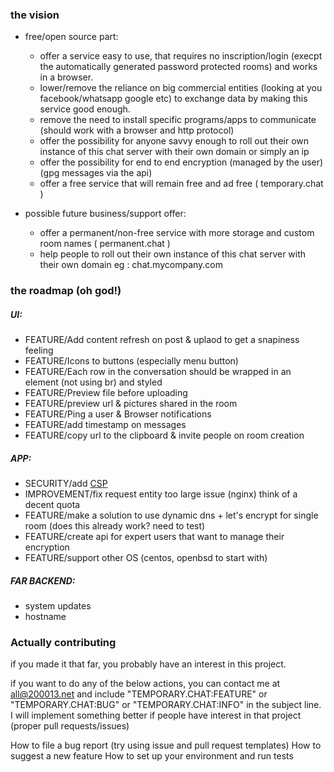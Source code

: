 ### the vision

- free/open source part:
  - offer a service easy to use, that requires no inscription/login (execpt the automatically generated password protected rooms) and works in a browser.
  - lower/remove the reliance on  big commercial entities (looking at you facebook/whatsapp google etc) to exchange data by making this service good enough.
  - remove the need to install specific programs/apps to communicate (should work with a browser and http protocol) 
  - offer the possibility for anyone savvy enough to roll out their own instance of this chat server with their own domain or simply an ip
  - offer the possibility for end to end encryption (managed by the user) (gpg messages via the api)
  - offer a free service that will remain free and ad free ( temporary.chat )

- possible future business/support offer:
  - offer a permanent/non-free service with more storage and custom room names ( permanent.chat )
  - help people to roll out their own instance of this chat server with their own domain eg : chat.mycompany.com

### the roadmap (oh god!)

##### UI:
- FEATURE/Add content refresh on post & uplaod to get a snapiness feeling
- FEATURE/Icons to buttons (especially menu button) 
- FEATURE/Each row in the conversation should be wrapped in an element (not using br) and styled
- FEATURE/Preview file before uploading
- FEATURE/preview url & pictures shared in the room
- FEATURE/Ping a user & Browser notifications
- FEATURE/add timestamp on messages
- FEATURE/copy url to the clipboard & invite people on room creation
##### APP:
- SECURITY/add [CSP](https://developer.mozilla.org/en-US/docs/Web/HTTP/CSP)
- IMPROVEMENT/fix request entity too large issue (nginx) think of a decent quota 
- FEATURE/make a solution to use dynamic dns + let's encrypt for single room (does this already work? need to test) 
- FEATURE/create api for expert users that want to manage their encryption
- FEATURE/support other OS (centos, openbsd to start with)
##### FAR BACKEND:
- system updates
- hostname


### Actually contributing

if you made it that far, you probably have an interest in this project.

if you want to do any of the below actions, you can contact me at <all@200013.net> and include "TEMPORARY.CHAT:FEATURE" or "TEMPORARY.CHAT:BUG" or "TEMPORARY.CHAT:INFO" in the subject line. I will implement something better if people have interest in that project (proper pull requests/issues)

How to file a bug report (try using issue and pull request templates)
How to suggest a new feature
How to set up your environment and run tests
